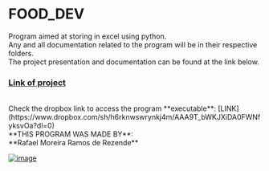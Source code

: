 # FOOD_DEV
Program aimed at storing in excel using python.<br>
Any and all documentation related to the program will be in their respective folders.<br>
The project presentation and documentation can be found at the link below.
### [Link of project](https://upraggy.github.io/FOOD_DEV/) 
<br>
Check the dropbox link to access the program **executable**: [LINK](https://www.dropbox.com/sh/h6rknwswrynkj4m/AAA9T_bWKJXiDA0FWNfyksvOa?dl=0)
<br>
**THIS PROGRAM WAS MADE BY**:<br>
**Rafael Moreira Ramos de Rezende** 

 [![image](https://user-images.githubusercontent.com/100146657/159492505-d6134d9b-7d19-43ee-9e30-72be719d69f4.png)](https://www.linkedin.com/in/rafael-moreira-ramos-de-rezende-16420b21b/)
